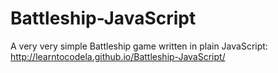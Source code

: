 # Battleship-JavaScript
A very very simple Battleship game written in plain JavaScript: http://learntocodela.github.io/Battleship-JavaScript/
